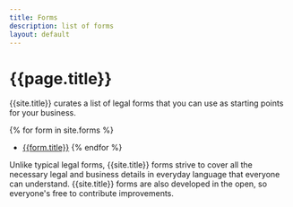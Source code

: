 ```yaml
---
title: Forms
description: list of forms
layout: default
---
```


# {{page.title}}

{{site.title}} curates a list of legal forms that you can use as starting points for your business.

{% for form in site.forms %}
- [{{form.title}}]({{form.url}})
{% endfor %}

Unlike typical legal forms, {{site.title}} forms strive to cover all the necessary legal and business details in everyday language that everyone can understand.  {{site.title}} forms are also developed in the open, so everyone's free to contribute improvements.
